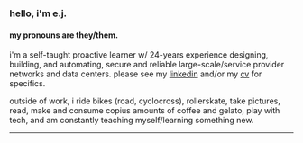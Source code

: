 ### hello, i'm e.j.

#### my pronouns are they/them.

i'm a self-taught proactive learner w/ 24-years experience designing, building, and automating, secure and reliable
large-scale/service provider networks and data centers. please see my [linkedin](https://linkedin.com/in/ejsdotsh)
and/or my [cv](./cv/ejs.pdf) for specifics.

outside of work, i ride bikes (road, cyclocross), rollerskate, take pictures, read, make and consume copius amounts of
coffee and gelato, play with tech, and am constantly teaching myself/learning something new.

----

